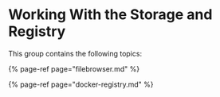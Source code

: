 # Working With the Storage and Registry

This group contains the following topics:

{% page-ref page="filebrowser.md" %}

{% page-ref page="docker-registry.md" %}



